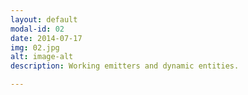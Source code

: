 ```yaml
---
layout: default
modal-id: 02
date: 2014-07-17
img: 02.jpg
alt: image-alt
description: Working emitters and dynamic entities. 

---
```

 